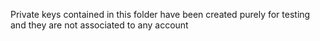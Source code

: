 Private keys contained in this folder have been created purely for testing and they are not associated to any account
